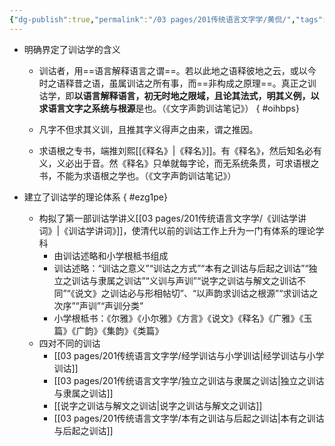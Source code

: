 ```yaml
---
{"dg-publish":true,"permalink":"/03 pages/201传统语言文字学/黄侃/","tags":["语言学"],"created":"2024-11-30T21:06:37.986+08:00","updated":"2025-03-01T22:35:54.601+08:00"}
---
```


- 明确界定了训诂学的含义
	- 训诂者，用==语言解释语言之谓==。若以此地之语释彼地之云，或以今时之语释昔之语，虽属训诂之所有事，而==非构成之原理==。真正之训诂学，即**以语言解释语言，初无时地之限域，且论其法式，明其义例，以求语言文字之系统与根源**是也。（《文字声韵训诂笔记》）
{ #oihbps}

	- 凡字不但求其义训，且推其字义得声之由来，谓之推因。
	- 求语根之专书，端推刘熙[[《释名》\|《释名》]]。有《释名》，然后知名必有义，义必出于音。然《释名》只单就每字论，而无系统条贯，可求语根之书，不能为求语根之学也。（《文字声韵训诂笔记》）
- 建立了训诂学的理论体系
{ #ezg1pe}

	- 构拟了第一部训诂学讲义[[03 pages/201传统语言文字学/《训诂学讲词》\|《训诂学讲词》]]，使清代以前的训诂工作上升为一门有体系的理论学科
		- 由训诂述略和小学根柢书组成
		- 训诂述略：“训诂之意义”“训诂之方式”“本有之训诂与后起之训诂”“独立之训诂与隶属之训诂”“义训与声训”“说字之训诂与解文之训诂不同”“《说文》之训诂必与形相帖切”、“以声韵求训诂之根源”“求训诂之次序”“声训”“声训分类”
		- 小学根柢书：《尔雅》《小尔雅》《方言》《说文》《释名》《广雅》《玉篇》《广韵》《集韵》《类篇》
	- 四对不同的训诂
		- [[03 pages/201传统语言文字学/经学训诂与小学训诂\|经学训诂与小学训诂]]
		- [[03 pages/201传统语言文字学/独立之训诂与隶属之训诂\|独立之训诂与隶属之训诂]]
		- [[说字之训诂与解文之训诂\|说字之训诂与解文之训诂]]
		- [[03 pages/201传统语言文字学/本有之训诂与后起之训诂\|本有之训诂与后起之训诂]]
